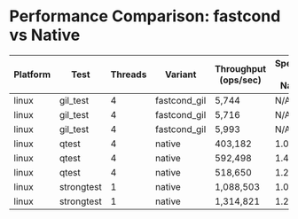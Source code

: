 # Performance Comparison: fastcond vs Native

| Platform | Test | Threads | Variant | Throughput (ops/sec) | Speedup vs Native |
|----------|------|---------|---------|---------------------|-------------------|
| linux | gil_test | 4 | fastcond_gil | 5,744 | N/A |
| linux | gil_test | 4 | fastcond_gil | 5,716 | N/A |
| linux | gil_test | 4 | fastcond_gil | 5,993 | N/A |
| linux | qtest | 4 | native | 403,182 | 1.00x |
| linux | qtest | 4 | native | 592,498 | 1.47x |
| linux | qtest | 4 | native | 518,650 | 1.29x |
| linux | strongtest | 1 | native | 1,088,503 | 1.00x |
| linux | strongtest | 1 | native | 1,314,821 | 1.21x |